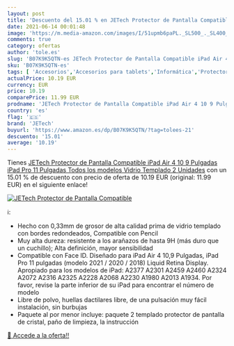 ```yaml
---
layout: post
title: 'Descuento del 15.01 % en JETech Protector de Pantalla Compatible '
date: 2021-06-14 00:01:48
image: 'https://m.media-amazon.com/images/I/51upmb6paPL._SL500_._SL400_.jpg'
comments: true
category: ofertas
author: 'tole.es'
slug: 'B07K9K5QTN-es JETech Protector de Pantalla Compatible iPad Air 4 10 9...'
sku: 'B07K9K5QTN-es'
tags: [ 'Accesorios','Accesorios para tablets','Informática','Protectores de pantalla para tablets','ipad','jetech', ]
actualPrice: 10.19 EUR
currency: EUR
price: 10.19
comparePrice: 11.99 EUR
prodname: 'JETech Protector de Pantalla Compatible iPad Air 4 10 9 Pulgadas  iPad Pro 11 Pulgadas Todos los modelos  Vidrio Templado  2 Unidades'
country: 'es'
flag: '🇪🇸'
brand: 'JETech'
buyurl: 'https://www.amazon.es/dp/B07K9K5QTN/?tag=tolees-21'
descuento: '15.01'
average: '10.19'
---
```


Tienes [JETech Protector de Pantalla Compatible iPad Air 4 10 9 Pulgadas  iPad Pro 11 Pulgadas Todos los modelos  Vidrio Templado  2 Unidades](https://www.amazon.es/dp/B07K9K5QTN/?tag=tolees-21) con un 15.01 % de descuento con precio de oferta de 10.19 EUR (original: 11.99 EUR) en el siguiente enlace!

[![JETech Protector de Pantalla Compatible ](https://m.media-amazon.com/images/I/51upmb6paPL._SL500_._SL400_.jpg)](https://www.amazon.es/dp/B07K9K5QTN/?tag=tolees-21)

ℹ️:

- Hecho con 0,33mm de grosor de alta calidad prima de vidrio templado con bordes redondeados, Compatible con Pencil
- Muy alta dureza: resistente a los arañazos de hasta 9H (más duro que un cuchillo); Alta definición, mayor sensibilidad
- Compatible con Face ID. Diseñado para iPad Air 4 10,9 Pulgadas, iPad Pro 11 pulgadas (modelo 2021 / 2020 / 2018) Liquid Retina Display. Apropiado para los modelos de iPad: A2377 A2301 A2459 A2460 A2324 A2072 A2316 A2325 A2228 A2068 A2230 A1980 A2013 A1934. Por favor, revise la parte inferior de su iPad para encontrar el número de modelo
- Libre de polvo, huellas dactilares libre, de una pulsación muy fácil instalación, sin burbujas
- Paquete al por menor incluye: paquete 2 templado protector de pantalla de cristal, paño de limpieza, la instrucción

[🛒 Accede a la oferta!!](https://www.amazon.es/dp/B07K9K5QTN/?tag=tolees-21)
